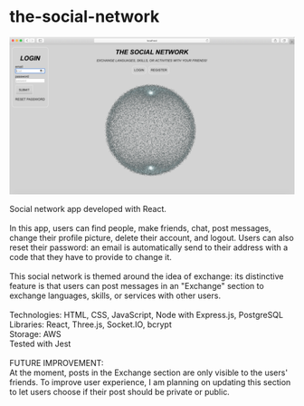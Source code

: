 # the-social-network

![screenshot](screenshot-socialnetwork.png)

Social network app developed with React. <br><br />
In this app, users can find people, make friends, chat, post messages, change their profile picture, delete their account, and logout. Users can also reset their password: an email is automatically send to their address with a code that they have to provide to change it. <br> <br>
This social network is themed around the idea of exchange: its distinctive feature is that users can post messages in an "Exchange" section to exchange languages, skills, or services with other users.
<br /><br />
Technologies: HTML, CSS, JavaScript, Node with Express.js, PostgreSQL <br />
Libraries: React, Three.js, Socket.IO, bcrypt <br />
Storage: AWS <br />
Tested with Jest
<br />
<br />
FUTURE IMPROVEMENT: <br />
At the moment, posts in the Exchange section are only visible to the users' friends.
To improve user experience, I am planning on updating this section to let users choose if their post should be private or public.
